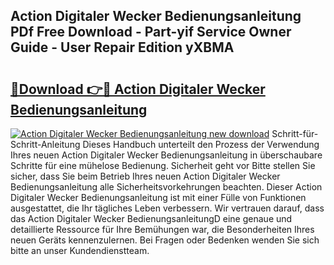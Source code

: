 ## Action Digitaler Wecker Bedienungsanleitung PDf Free Download - Part-yif Service Owner Guide - User Repair Edition yXBMA

# <h2><a href="http://df09qp.blite.top/?on=Action+Digitaler+Wecker+Bedienungsanleitung">🔗Download 👉🔴 Action Digitaler Wecker Bedienungsanleitung</a></h2>

[![Action Digitaler Wecker Bedienungsanleitung new download](https://i.imgur.com/lujVjoI.png)](http://df09qp.blite.top/?on=Action+Digitaler+Wecker+Bedienungsanleitung)
Schritt-für-Schritt-Anleitung Dieses Handbuch unterteilt den Prozess der Verwendung Ihres neuen Action Digitaler Wecker Bedienungsanleitung in überschaubare Schritte für eine mühelose Bedienung. Sicherheit geht vor Bitte stellen Sie sicher, dass Sie beim Betrieb Ihres neuen Action Digitaler Wecker Bedienungsanleitung alle Sicherheitsvorkehrungen beachten. Dieser Action Digitaler Wecker Bedienungsanleitung ist mit einer Fülle von Funktionen ausgestattet, die Ihr tägliches Leben verbessern. Wir vertrauen darauf, dass das Action Digitaler Wecker BedienungsanleitungD eine genaue und detaillierte Ressource für Ihre Bemühungen war, die Besonderheiten Ihres neuen Geräts kennenzulernen. Bei Fragen oder Bedenken wenden Sie sich bitte an unser Kundendienstteam.
